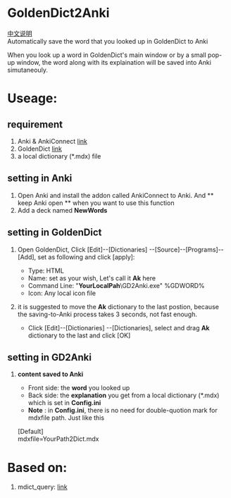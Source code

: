 # GoldenDict2Anki
[中文说明](https://zhuanlan.zhihu.com/p/104513438)  
Automatically save the word that you looked up in GoldenDict to Anki 

When you look up a word in GoldenDict's main window or by a small pop-up window, the word along with its explaination will be saved into Anki simutaneouly.

# Useage:
## requirement
1. Anki & AnkiConnect [link](https://ankiweb.net/shared/info/2055492159)
2. GoldenDict [link](https://sourceforge.net/projects/goldendict/files/early%20access%20builds/)
3. a local dictionary (*.mdx) file
## setting in Anki
1. Open Anki and install the addon called AnkiConnect to Anki. And ** keep Anki open ** when you want to use this function
2. Add a deck named **NewWords**
## setting in GoldenDict
1. Open GoldenDict, Click [Edit]--[Dictionaries] --[Source]--[Programs]--[Add], set as following and click [apply]: 
    - Type: HTML
    - Name: set as your wish, Let's call it **Ak** here
    - Command Line: "**YourLocalPah**\GD2Anki.exe" %GDWORD%
    - Icon: Any local icon file
    
2. it is suggested to move the  **Ak** dictionary to the last postion, because the saving-to-Anki process takes 3 seconds, not fast enough.
    - Click [Edit]--[Dictionaries] --[Dictionaries], select and drag  **Ak** dictionary to the last and click [OK]
## setting in GD2Anki    
1. **content saved to Anki**
    - Front side: the **word** you looked up
    - Back side: the **explanation** you get from a local dictionary (*.mdx) which is set in **Config.ini**
    -  **Note** : in **Config.ini**, there is no need for double-quotion mark for mdxfile path.  Just like this

    [Default]  
    mdxfile=YourPath2Dict.mdx  
    
# Based on:
1. mdict_query: [link](https://github.com/mmjang/mdict-query)
